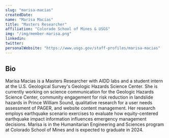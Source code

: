 ```yaml
---
slug: "marisa-macias"
createdDate:
name: "Marísa Macías"
title: "Masters Researcher"
affiliation: "Colorado School of Mines & USGS"
img: "/img/member-marisa.png"
linkedin: 
twitter: 
personalWebsite: "https://www.usgs.gov/staff-profiles/marisa-macias"
---
```

## Bio

Marísa Macias is a Masters Researcher with AIDD labs and a student intern at the U.S. Geological Survey's Geologic Hazards Science Center.
She is currently working on science communication for the Geologic Hazards Science Center, community engagement for risk reduction in landslide hazards in Prince William Sound, qualitative research for a user needs assessment of PAGER, and website content management.
Her research employs earthquake scenario exercises to evaluate how equity-centered earthquake impact information influences emergency management decisions. 
Marísa is in the Humanitarian Engineering and Sciences program at Colorado School of Mines and is expected to graduate in 2024.

